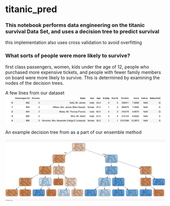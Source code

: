 # titanic_pred

### This notebook performs data engineering on the titanic survival Data Set, and uses a decision tree to predict survival
this implementation also uses cross validation to avoid overfitting

### What sorts of people were more likely to survive?
first class passengers, women, kids under the age of 12, people who purchased more expensive tickets, and people with fewer family members on board were more likely to survive. This is determined by examining the nodes of the decision trees.

A few lines from our dataset
![dataset](https://github.com/liasop/titanic_pred/blob/main/data_titanic.png?raw=true)


An example decision tree from as a part of our ensemble method

![tree](https://github.com/liasop/titanic_pred/blob/main/tree.png?raw=true)

